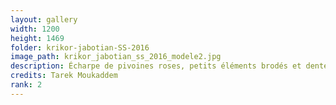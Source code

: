 ```yaml
---
layout: gallery
width: 1200
height: 1469
folder: krikor-jabotian-SS-2016
image_path: krikor_jabotian_ss_2016_modele2.jpg
description: Écharpe de pivoines roses, petits éléments brodés et dentelle siliconée
credits: Tarek Moukaddem
rank: 2
---
```

